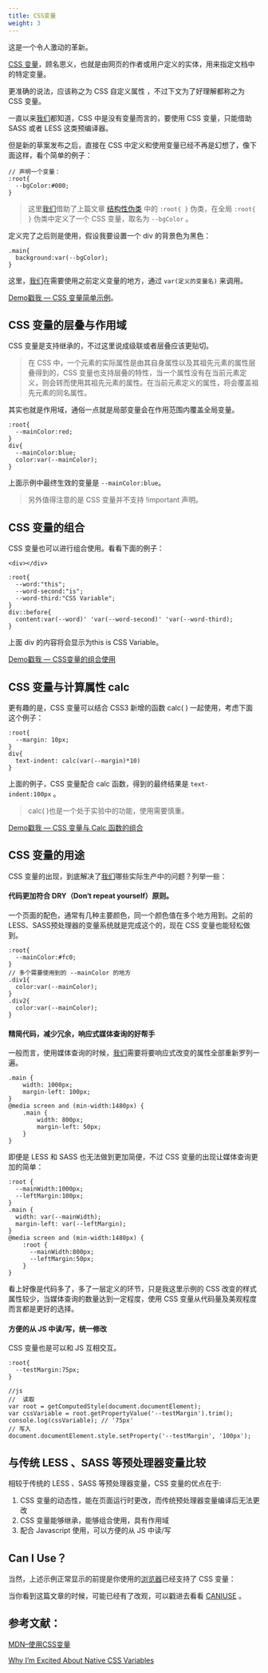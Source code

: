 ```yaml
---
title: CSS变量
weight: 3
---
```

这是一个令人激动的革新。

[CSS 变量][1]，顾名思义，也就是由网页的作者或用户定义的实体，用来指定文档中的特定变量。

更准确的说法，应该称之为 CSS 自定义属性 ，不过下文为了好理解都称之为 CSS 变量。

一直以来[我们](https://www.w3cdoc.com)都知道，CSS 中是没有变量而言的，要使用 CSS 变量，只能借助 SASS 或者 LESS 这类预编译器。

但是新的草案发布之后，直接在 CSS 中定义和使用变量已经不再是幻想了，像下面这样，看个简单的例子：

```
// 声明一个变量：
:root{
  --bgColor:#000;
}
```

> 这里[我们](https://www.w3cdoc.com)借助了上篇文章 <a href="https://www.cnblogs.com/coco1s/p/6067305.html" target="_blank" rel="noopener">结构性伪类</a> 中的 `:root{ }` 伪类，在全局 `:root{ }` 伪类中定义了一个 CSS 变量，取名为 `--bgColor` 。

定义完了之后则是使用，假设我要设置一个 div 的背景色为黑色：

```
.main{
  background:var(--bgColor);
}
```

这里，[我们](https://www.w3cdoc.com)在需要使用之前定义变量的地方，通过 `var(定义的变量名)` 来调用。

[Demo戳我 &#8212; CSS 变量简单示例][2]。

## CSS 变量的层叠与作用域

CSS 变量是支持继承的，不过这里说成级联或者层叠应该更贴切。

> 在 CSS 中，一个元素的实际属性是由其自身属性以及其祖先元素的属性层叠得到的，CSS 变量也支持层叠的特性，当一个属性没有在当前元素定义，则会转而使用其祖先元素的属性。在当前元素定义的属性，将会覆盖祖先元素的同名属性。

其实也就是作用域，通俗一点就是局部变量会在作用范围内覆盖全局变量。

```
:root{
  --mainColor:red;
}
div{
  --mainColor:blue;
  color:var(--mainColor);
}
```

上面示例中最终生效的变量是 `--mainColor:blue`。

> 另外值得注意的是 CSS 变量并不支持 !important 声明。

## CSS 变量的组合

CSS 变量也可以进行组合使用。看看下面的例子：
```
<div></div>

:root{
  --word:"this";
  --word-second:"is";
  --word-third:"CSS Variable";
}
div::before{
  content:var(--word)' 'var(--word-second)' 'var(--word-third);
}

```

上面 div 的内容将会显示为this is CSS Variable。

[Demo戳我 &#8212; CSS变量的组合使用][3]

## CSS 变量与计算属性 calc

更有趣的是，CSS 变量可以结合 CSS3 新增的函数 calc( ) 一起使用，考虑下面这个例子：
```
:root{
  --margin: 10px;
}
div{
  text-indent: calc(var(--margin)*10)
}
```

上面的例子，CSS 变量配合 calc 函数，得到的最终结果是 `text-indent:100px` 。

> calc( )也是一个处于实验中的功能，使用需要慎重。

[Demo戳我 &#8212; CSS 变量与 Calc 函数的组合][4]

## CSS 变量的用途

CSS 变量的出现，到底解决了[我们](https://www.w3cdoc.com)哪些实际生产中的问题？列举一些：

#### 代码更加符合 DRY（Don‘t repeat yourself）原则。

一个页面的配色，通常有几种主要颜色，同一个颜色值在多个地方用到。之前的 LESS、SASS预处理器的变量系统就是完成这个的，现在 CSS 变量也能轻松做到。
```
:root{
  --mainColor:#fc0;
}
// 多个需要使用到的 --mainColor 的地方
.div1{
  color:var(--mainColor);
}
.div2{
  color:var(--mainColor);
}

```

#### 精简代码，减少冗余，响应式媒体查询的好帮手

一般而言，使用媒体查询的时候，[我们](https://www.w3cdoc.com)需要将要响应式改变的属性全部重新罗列一遍。
```
.main {
    width: 1000px;
    margin-left: 100px;
}
@media screen and (min-width:1480px) {
    .main {
        width: 800px;
        margin-left: 50px;
    }
}
```

即便是 LESS 和 SASS 也无法做到更加简便，不过 CSS 变量的出现让媒体查询更加的简单：
```
:root {
  --mainWidth:1000px;
  --leftMargin:100px;
}
.main {
  width: var(--mainWidth);
  margin-left: var(--leftMargin);
}
@media screen and (min-width:1480px) {
    :root {
      --mainWidth:800px;
      --leftMargin:50px;
    }
}
```

看上好像是代码多了，多了一层定义的环节，只是我这里示例的 CSS 改变的样式属性较少，当媒体查询的数量达到一定程度，使用 CSS 变量从代码量及美观程度而言都是更好的选择。

#### 方便的从 JS 中读/写，统一修改

CSS 变量也是可以和 JS 互相交互。
```
:root{
  --testMargin:75px;
}

//js
//  读取
var root = getComputedStyle(document.documentElement);
var cssVariable = root.getPropertyValue('--testMargin').trim();
console.log(cssVariable); // '75px'
// 写入
document.documentElement.style.setProperty('--testMargin', '100px');
```

## 与传统 LESS 、SASS 等预处理器变量比较

相较于传统的 LESS 、SASS 等预处理器变量，CSS 变量的优点在于:

  1. CSS 变量的动态性，能在页面运行时更改，而传统预处理器变量编译后无法更改
  2. CSS 变量能够继承，能够组合使用，具有作用域
  3. 配合 Javascript 使用，可以方便的从 JS 中读/写


## Can I Use？

当然，上述示例正常显示的前提是你使用的[浏览器](https://www.w3cdoc.com)已经支持了 CSS 变量：

当你看到这篇文章的时候，可能已经有了改观，可以戳进去看看 [CANIUSE][5] 。

## 参考文献：

<a href="https://developer.mozilla.org/zh-CN/docs/Web/CSS/Using_CSS_variables" target="_blank" rel="noopener">MDN&#8211;使用CSS变量</a>

<a href="https://philipwalton.com/articles/why-im-excited-about-native-css-variables/" target="_blank" rel="noopener">Why I&#8217;m Excited About Native CSS Variables</a>

 [1]: https://drafts.csswg.org/css-variables/
 [2]: https://codepen.io/Chokcoco/pen/NbrWRE
 [3]: https://codepen.io/Chokcoco/pen/mOEQJm
 [4]: https://codepen.io/Chokcoco/pen/MbezbR
 [5]: https://caniuse.com/#search=css%20var
